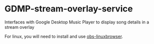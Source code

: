 # GDMP-stream-overlay-service

Interfaces with Google Desktop Music Player to display song details in a stream overlay


For linux, you will need to install and use [obs-linuxbrowser](https://github.com/bazukas/obs-linuxbrowser).